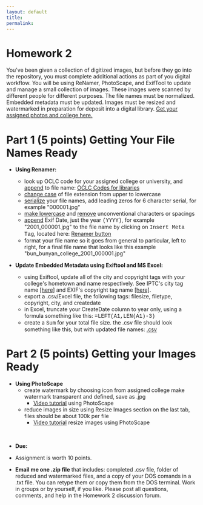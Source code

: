 ```yaml
---
layout: default
title: 
permalink:
---
```


<h1> Homework 2</h1>
 
You've been given a collection of digitized images, but before they go into the repository, you must complete additional actions as part of you digital workflow. You will be using ReNamer, PhotoScape, and ExifTool to update and manage a small collection of images. These images were scanned by different people for different purposes. The file names must be normalized. Embedded metadata must be updated. Images must be resized and watermarked in preparation for deposit into a digital library.  [Get your assigned photos and college here.](https://markwolfeman.github.io/ist653/assignments/college_photo_list.html)

# Part 1 (5 points) Getting Your File Names Ready

- **Using Renamer:**

	- look up OCLC code for your assigned college or university, and <u>append</u> to file name: [OCLC Codes for libraries](http://www.oclc.org/contacts/libraries.en.html)
	- <u>change case</u> of file extension from upper to lowercase
	- <u>serialize</u> your file names, add leading zeros for 6 character serial, for example "000001.jpg"
	- <u>make lowercase</u> and <u>remove</u> unconventional characters or spacings
	- <u>append</u> Exif Date, just the year <span style="font-family:Courier">(YYYY)</span>, for example "2001_000001.jpg" to the file name by clicking on <span style="font-family:Courier">Insert Meta Tag</span>, located here: [Renamer button](https://markwolfeman.github.io/ist653/assignments/insert_meta_tag.JPG)
	- format your file name so it goes from general to particular, left to right, for a final file name that looks like this example "bun_bunyan_college_2001_000001.jpg"


- **Update Embedded Metadata using Exiftool and MS Excel:**

	- using Exiftool, update all of the city and copyright tags with your college's hometown and name respectively. See IPTC's city tag name [[here]](https://exiftool.org/TagNames/IPTC.html) and EXIF's copyright tag name [[here]](https://exiftool.org/TagNames/EXIF.html).
	- export a .csv/Excel file, the following tags: filesize, filetype, copyright, city, and createdate
	- in Excel, truncate your CreateDate column to year only, using a formula something like this: <span style="font-family:Courier">=LEFT(A1,LEN(A1)-3)</span>
	- create a <span style="font-family:Courier">Sum</span> for your total file size.
the .csv file should look something like this, but with updated file names: [.csv](https://markwolfeman.github.io/ist653/assignments/completed_csvfile.jpg)


# Part 2 (5 points) Getting your Images Ready

- **Using PhotoScape**
	- create watermark by choosing icon from assigned college make watermark transparent and defined, save as .jpg
		- [Video tutorial](https://www.youtube.com/watch?v=ei0UoIIU_Yo&t=196s) using PhotoScape 
	- reduce images in size using Resize Images section on the last tab, files should be about 100k per file
		- [Video tutorial](https://youtu.be/aOj9PMCxDi4) resize images using PhotoScape 
<br/>

- **Due:** 

- Assignment is worth 10 points. 

- **Email me one .zip file** that includes: completed .csv file, folder of reduced and watermarked files, and a copy of your DOS comands in a .txt file. You can retype them or copy them from the DOS terminal. Work in groups or by yourself, if you like. Please post all questions, comments, and help in the Homework 2 discussion forum. 